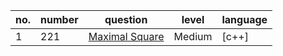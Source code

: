 |no.|number|question|level|language|
|---|---|---|---|---|
|1|221|[Maximal Square](https://leetcode.com/problems/maximal-square/)|Medium|[c++]|


